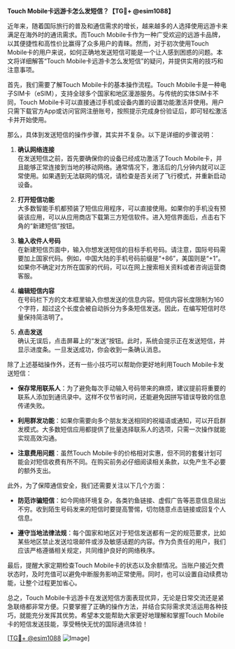 **Touch Mobile卡远游卡怎么发短信？【TG💪+ @esim1088】**

近年来，随着国际旅行的普及和通信需求的增长，越来越多的人选择使用远游卡来满足在海外时的通讯需求。而Touch Mobile卡作为一种广受欢迎的远游卡品牌，以其便捷性和高性价比赢得了众多用户的青睐。然而，对于初次使用Touch Mobile卡的用户来说，如何正确地发送短信可能是一个让人感到困惑的问题。本文将详细解答“Touch Mobile卡远游卡怎么发短信”的疑问，并提供实用的技巧和注意事项。

首先，我们需要了解Touch Mobile卡的基本操作流程。Touch Mobile卡是一种电子SIM卡（eSIM），支持全球多个国家和地区漫游服务。与传统的实体SIM卡不同，Touch Mobile卡可以直接通过手机或设备内置的设置功能激活并使用。用户只需下载官方App或访问官网注册账号，按照提示完成身份验证后，即可轻松激活卡并开始使用。

那么，具体到发送短信的操作步骤，其实并不复杂。以下是详细的步骤说明：

1. **确认网络连接**  
   在发送短信之前，首先要确保你的设备已经成功激活了Touch Mobile卡，并且能够正常连接到当地的移动网络。通常情况下，激活后的几分钟内就可以正常使用。如果遇到无法联网的情况，请检查是否关闭了飞行模式，并重新启动设备。

2. **打开短信功能**  
   大多数智能手机都预装了短信应用程序，可以直接使用。如果你的手机没有预装该应用，可以从应用商店下载第三方短信软件。进入短信界面后，点击右下角的“新建短信”按钮。

3. **输入收件人号码**  
   在新建短信页面中，输入你想发送短信的目标手机号码。请注意，国际号码需要加上国家代码。例如，中国大陆的手机号码前缀是“+86”，美国则是“+1”。如果你不确定对方所在国家的代码，可以在网上搜索相关资料或者咨询运营商客服。

4. **编辑短信内容**  
   在号码栏下方的文本框里输入你想发送的信息内容。短信内容长度限制为160个字符，超过这个长度会被自动拆分为多条短信发送。因此，在编写短信时尽量保持简洁明了。

5. **点击发送**  
   确认无误后，点击屏幕上的“发送”按钮。此时，系统会提示正在发送短信，并显示进度条。一旦发送成功，你会收到一条确认消息。

除了上述基础操作外，还有一些小技巧可以帮助你更好地利用Touch Mobile卡发送短信：

- **保存常用联系人**：为了避免每次手动输入号码带来的麻烦，建议提前将重要的联系人添加到通讯录中。这样不仅节省时间，还能避免因拼写错误导致的信息传递失败。
  
- **利用群发功能**：如果你需要向多个朋友发送相同的祝福语或通知，可以开启群发模式。大多数短信应用都提供了批量选择联系人的选项，只需一次操作就能实现高效沟通。

- **注意费用问题**：虽然Touch Mobile卡的价格相对实惠，但不同的套餐计划可能会对短信收费有所不同。在购买前务必仔细阅读相关条款，以免产生不必要的额外支出。

此外，为了保障通信安全，我们还需要关注以下几个方面：

- **防范诈骗短信**：如今网络环境复杂，各类钓鱼链接、虚假广告等恶意信息层出不穷。收到陌生号码发来的短信时要提高警惕，切勿随意点击链接或回复个人信息。
  
- **遵守当地法律法规**：每个国家和地区对于短信发送都有一定的规范要求，比如某些地区禁止发送垃圾邮件或涉及敏感话题的内容。作为负责任的用户，我们应该严格遵循相关规定，共同维护良好的网络秩序。

最后，提醒大家定期检查Touch Mobile卡的状态以及余额情况。当账户接近欠费状态时，及时充值可以避免中断服务影响正常使用。同时，也可以设置自动续费功能，让整个过程更加省心。

总之，Touch Mobile卡远游卡在发送短信方面表现优异，无论是日常交流还是紧急联络都非常方便。只要掌握了正确的操作方法，并结合实际需求灵活运用各种技巧，就能充分发挥其优势。希望本文能帮助大家更好地理解和掌握Touch Mobile卡的短信发送技能，享受畅快无忧的国际通讯体验！

[[TG💪+ @esim1088](https://t.me/s/esim1088) ![Image](https://i.postimg.cc/4NQfJmqS/Snipaste-2025-05-13-00-14-12.png)]